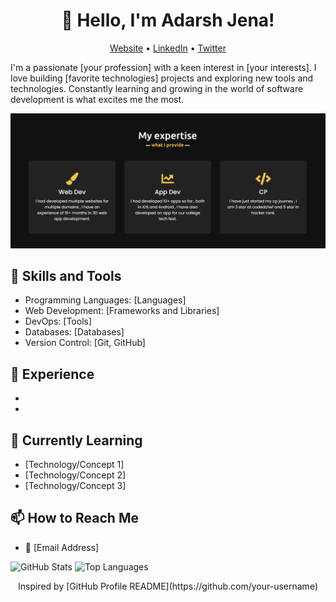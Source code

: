 <h1 align="center">👋 Hello, I'm Adarsh Jena!</h1>
<p align="center">
  <a href="https://adarshjena.in">Website</a> •
  <a href="[Your LinkedIn URL]">LinkedIn</a> •
  <a href="[Your Twitter URL]">Twitter</a>
</p>

<!-- Add a short introduction about yourself -->
I'm a passionate [your profession] with a keen interest in [your interests]. I love building [favorite technologies] projects and exploring new tools and technologies. Constantly learning and growing in the world of software development is what excites me the most.

<!-- Add a catchy banner or an image showcasing your work or interests -->
![Banner](banner.png)

## 🚀 Skills and Tools

<!-- List the technologies, tools, and programming languages you're experienced with -->
- Programming Languages: [Languages]
- Web Development: [Frameworks and Libraries]
- DevOps: [Tools]
- Databases: [Databases]
- Version Control: [Git, GitHub]

## 💼 Experience

<!-- Add your work experience, internships, or notable projects -->
- [Company/Organization]: [Role/Position]
- [Project Name]: [Description]

## 🌱 Currently Learning

<!-- Mention the technologies or concepts you're currently learning -->
- [Technology/Concept 1]
- [Technology/Concept 2]
- [Technology/Concept 3]

## 📫 How to Reach Me

<!-- Add your contact information such as email address -->
- 📧 [Email Address]

<!-- Add badges for your GitHub stats, top programming languages, etc. -->
![GitHub Stats](https://github-readme-stats.vercel.app/api?username=adarshnjena&show_icons=true&theme=dark)
![Top Languages](https://github-readme-stats.vercel.app/api/top-langs/?username=adarshnjena&layout=compact&theme=dark)

<!-- Add a footer with credits or acknowledgments if needed -->
<footer align="center">
  Inspired by [GitHub Profile README](https://github.com/your-username)
</footer>
